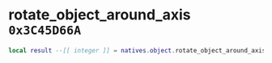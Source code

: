 # rotate_object_around_axis `0x3C45D66A`

```lua
local result --[[ integer ]] = natives.object.rotate_object_around_axis(_unk0 --[[ integer ]], _unk1 --[[ integer ]], _unk2 --[[ integer ]])
```
